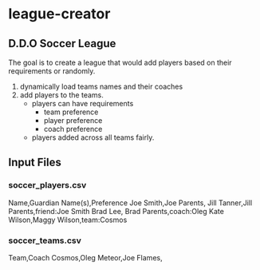 # league-creator

D.D.O Soccer League
-----------------------------------

The goal is to create a league that would add players based on their requirements or randomly.
1) dynamically load teams names and their coaches
2) add players to the teams.
	- players can have requirements
		- team preference
		- player preference
		- coach preference
	- players added across all teams fairly.

## Input Files

### soccer_players.csv
Name,Guardian Name(s),Preference
Joe Smith,Joe Parents,
Jill Tanner,Jill Parents,friend:Joe Smith
Brad Lee, Brad Parents,coach:Oleg
Kate Wilson,Maggy Wilson,team:Cosmos

### soccer_teams.csv
Team,Coach
Cosmos,Oleg
Meteor,Joe
Flames,
